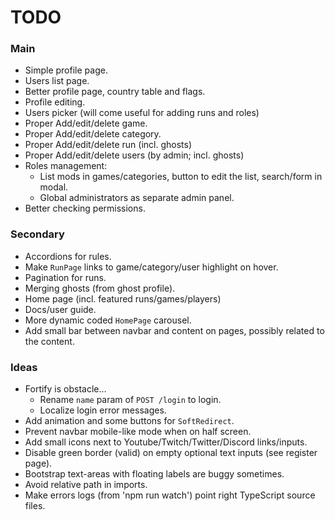 
# TODO



### Main

+ Simple profile page.
+ Users list page.
+ Better profile page, country table and flags.
+ Profile editing.
+ Users picker (will come useful for adding runs and roles)
+ Proper Add/edit/delete game.
+ Proper Add/edit/delete category.
+ Proper Add/edit/delete run (incl. ghosts)
+ Proper Add/edit/delete users (by admin; incl. ghosts)
+ Roles management: 
	+ List mods in games/categories, button to edit the list, search/form in modal.
	+ Global administrators as separate admin panel.
+ Better checking permissions.



### Secondary

+ Accordions for rules.
+ Make `RunPage` links to game/category/user highlight on hover.
+ Pagination for runs.
+ Merging ghosts (from ghost profile).
+ Home page (incl. featured runs/games/players)
+ Docs/user guide.
+ More dynamic coded `HomePage` carousel.
+ Add small bar between navbar and content on pages, possibly related to the content.



### Ideas

+ Fortify is obstacle...
	+ Rename `name` param of `POST /login` to login. 
	+ Localize login error messages.
+ Add animation and some buttons for `SoftRedirect`.
+ Prevent navbar mobile-like mode when on half screen.
+ Add small icons next to Youtube/Twitch/Twitter/Discord links/inputs.
+ Disable green border (valid) on empty optional text inputs (see register page).
+ Bootstrap text-areas with floating labels are buggy sometimes.
+ Avoid relative path in imports.
+ Make errors logs (from 'npm run watch') point right TypeScript source files.


